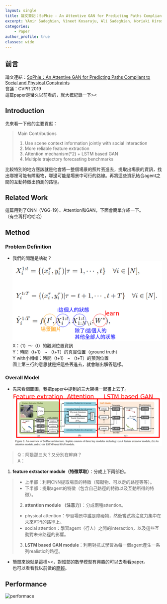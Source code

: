 ```yaml
---
layout: single
title: 論文筆記：SoPhie - An Attentive GAN for Predicting Paths Compliant to Social and Physical Constraints
excerpt: YAmir Sadeghian, Vineet Kosaraju, Ali Sadeghian, Noriaki Hirose, S. Hamid Rezatofighi, Silvio Savarese
categories:
    - Paper
author_profile: true
classes: wide
---
```


## 前言
論文連結：[SoPhie：An Attentive GAN for Predicting Paths Compliant to Social and Physical Constraints](https://arxiv.org/pdf/1806.01482.pdf)  
會議：CVPR 2019  
這篇paper是蠻久以前看的，就大概紀錄一下><

## Introduction
先來看一下他的主要貢獻：  
> Main Contributions
> 1. Use scene context information jointly with social interaction
> 2. More reliable feature extraction
> 3. Attention mechanism(*2) + LSTM based GAN
> 4. Multiple trajectory forecasting benchmarks

比較特別的地方應該就是他會將一整個場景的照片丟進去，提取出場景的資訊，找出哪裡可能有障礙物，哪邊可能是場景中可行的路線。再將這些資訊結合agent之間的互動特徵出預測的路徑。

## Related Work
這篇用到了CNN（VGG-19）、Attention和GAN，下面會簡單介紹一下。  
（有空再打哈哈哈）

## Method
### Problem Definition
* 我們的問題是啥勒？
![problem_definition](https://raw.githubusercontent.com/fumchin/myblog/master/assets/images/post_images/papers/Sophie/problem_definition.png)  
X：（1）～（t）的觀測位置資訊  
Y：時間（t+1） ~ （t+T）的真實位置（ground truth）  
Y with小帽帽：時間（t+1） ~ （t+T）的預測位置  
圖上第三行的意思就是把這些丟進去，就會蹦出解答這樣。

### Overall Model
* 先來看個圖圖，我把paper中提到的三大架構一起畫上去了。
![model](https://raw.githubusercontent.com/fumchin/myblog/master/assets/images/post_images/papers/Sophie/model.png)
> Q：阿是那三大？又分別在幹麻？  
> A：
 1. **feature extractor module（特徵萃取）**：分成上下兩部份。
>   * 上半部：利用CNN提取場景的特徵（障礙物、可以走的路徑等等）。
>   * 下半部：提取agent的特徵（包含自己路徑的特徵以及互動所得的特徵）。
> 2. **attention module （注意力）**：分成兩種attention。
>   * physical attention：學習場景中誰是障礙物，然後嘗試將注意力集中在未來可行的路徑上。
>   * social attention：學習agent（行人）之間的interaction，以及這些互動對未來路徑的影響。
> 3. **LSTM based GAN module**：利用對抗式學習為每一個agent產生一系列realistic的路徑。

* 簡單來說就是這樣><，對細部的數學模型有興趣的可以去看看paper。  
  也可以看看我以前做的[簡報](https://drive.google.com/file/d/13IOqA-kj9Ff-p14wcTSfturLvnW9WO2V/view?usp=sharing)。

## Performance
![performace]()